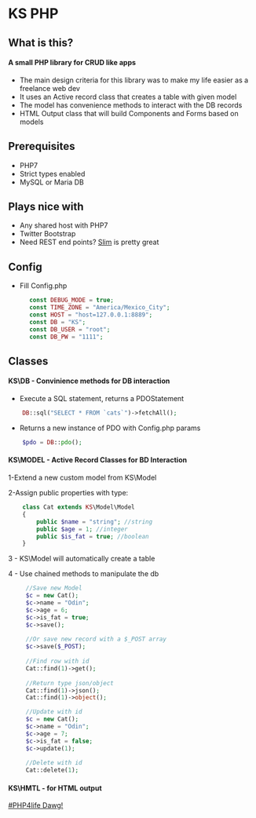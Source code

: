 # KS PHP

## What is this?

#### A small PHP library for CRUD like apps
- The main design criteria for this library was to make my life easier as a freelance web dev
- It uses an Active record class that creates a table with given model
- The model has convenience methods to interact with the DB records
- HTML Output class that will build Components and Forms based on models

## Prerequisites 

- PHP7
- Strict types enabled
- MySQL or Maria DB

## Plays nice with

- Any shared host with PHP7
- Twitter Bootstrap
- Need REST end points? [Slim](https://www.slimframework.com/) is pretty great

## Config

- Fill Config.php
```php
      const DEBUG_MODE = true;
      const TIME_ZONE = "America/Mexico_City";
      const HOST = "host=127.0.0.1:8889";
      const DB = "KS";
      const DB_USER = "root";
      const DB_PW = "1111";
```

## Classes 

#### KS\DB - Convinience methods for DB interaction 

- Execute a SQL statement, returns a PDOStatement 

```php
    DB::sql("SELECT * FROM `cats`")->fetchAll();
```  
- Returns a new instance of PDO with Config.php params

```php
    $pdo = DB::pdo(); 
``` 

#### KS\MODEL - Active Record Classes for BD Interaction

1-Extend a new custom model from KS\Model 

2-Assign public properties with type:

```php
    class Cat extends KS\Model\Model
    {
        public $name = "string"; //string
        public $age = 1; //integer
        public $is_fat = true; //boolean
    }
```  
    
3 - KS\Model will automatically create a table

4 - Use chained methods to manipulate the db
```php
     //Save new Model
     $c = new Cat();
     $c->name = "Odin";
     $c->age = 6;
     $c->is_fat = true;
     $c->save();
     
     //Or save new record with a $_POST array
     $c->save($_POST);
     
     //Find row with id 
     Cat::find(1)->get(); 
     
     //Return type json/object
     Cat::find(1)->json();
     Cat::find(1)->object();

     //Update with id 
     $c = new Cat();
     $c->name = "Odin";
     $c->age = 7;
     $c->is_fat = false;
     $c->update(1);
     
     //Delete with id
     Cat::delete(1);
```
     
#### KS\HMTL - for HTML output
     
[\#PHP4life Dawg!](https://twitter.com/_MinightCoffee)

